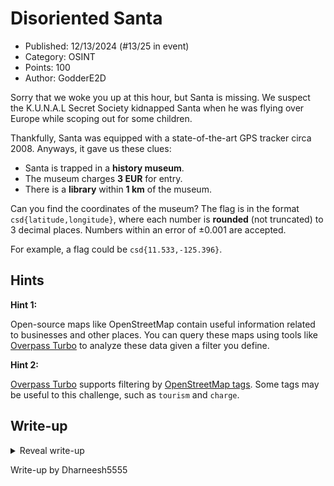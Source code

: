 # Disoriented Santa

- Published: 12/13/2024 (#13/25 in event)
- Category: OSINT
- Points: 100
- Author: GodderE2D

Sorry that we woke you up at this hour, but Santa is missing. We suspect the K.U.N.A.L Secret Society kidnapped Santa
when he was flying over Europe while scoping out for some children.

Thankfully, Santa was equipped with a state-of-the-art GPS tracker circa 2008. Anyways, it gave us these clues:

- Santa is trapped in a **history museum**.
- The museum charges **3 EUR** for entry.
- There is a **library** within **1 km** of the museum.

Can you find the coordinates of the museum? The flag is in the format `csd{latitude,longitude}`, where each number is
**rounded** (not truncated) to 3 decimal places. Numbers within an error of ±0.001 are accepted.

For example, a flag could be `csd{11.533,-125.396}`.

## Hints

**Hint 1:**

Open-source maps like OpenStreetMap contain useful information related to businesses and other places. You can query
these maps using tools like [Overpass Turbo](https://overpass-turbo.eu/) to analyze these data given a filter you
define.

**Hint 2:**

[Overpass Turbo](https://overpass-turbo.eu/) supports filtering by
[OpenStreetMap tags](https://wiki.openstreetmap.org/wiki/Tags). Some tags may be useful to this challenge, such as
`tourism` and `charge`.

## Write-up

<details>
<summary>Reveal write-up</summary>

The briefing gave us 3 clues to use. The challenge of this CTF is finding the right tool to use. The right tool to use
was [overpass turbo](https://overpass-turbo.eu/). Open overpass turbo and put this query in:

```
[out:json][timeout:60];

(
  node["tourism"="museum"]["museum"="history"]["fee"="yes"]["charge"="3 EUR"](36.0,-11.0,71.0,40.0);
  way["tourism"="museum"]["museum"="history"]["fee"="yes"]["charge"="3 EUR"](36.0,-11.0,71.0,40.0);
  relation["tourism"="museum"]["museum"="history"]["fee"="yes"]["charge"="3 EUR"](36.0,-11.0,71.0,40.0);
)->.museums;

node["amenity"="library"](around.museums:1000) ->.libraries;

node.museums(around.libraries:1000);
out center;
```

After running this we should only get 1 result.

Flag: `csd{48.205, 7.365}`

</details>

Write-up by Dharneesh5555
